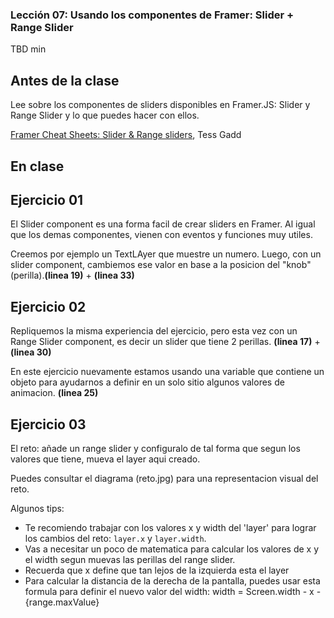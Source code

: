 ### Lección 07: Usando los componentes de Framer: Slider + Range Slider


TBD min

## Antes de la clase

Lee sobre los componentes de sliders disponibles en Framer.JS: Slider y Range Slider y lo que puedes hacer con ellos.

[Framer Cheat Sheets: Slider & Range sliders](https://blog.framer.com/framer-cheat-sheets-slider-range-sliders-3dd2e5a4621d?source=user_profile---------1----------------), Tess Gadd


## En clase

## Ejercicio 01

El Slider component es una forma facil de crear sliders en Framer. Al igual que los demas componentes, vienen con eventos y funciones muy utiles.

Creemos por ejemplo un TextLAyer que muestre un numero. Luego, con un slider component, cambiemos ese valor en base a la posicion del "knob" (perilla).**(linea 19)** +  **(linea 33)**

## Ejercicio 02

Repliquemos la misma experiencia del ejercicio, pero esta vez con un Range Slider component, es decir un slider que tiene 2 perillas. **(linea 17)** + **(linea 30)**

En este ejercicio nuevamente estamos usando una variable que contiene un objeto para ayudarnos a definir en un solo sitio algunos valores de animacion. **(linea 25)**

## Ejercicio 03

El reto: añade un range slider y configuralo de tal forma que segun los valores que tiene, mueva el layer aqui creado.

Puedes consultar el diagrama (reto.jpg) para una representacion visual del reto.

Algunos tips:
* Te recomiendo trabajar con los valores x y width del 'layer' para lograr los cambios del reto: `layer.x` y `layer.width`.
* Vas a necesitar un poco de matematica para calcular los valores de x y el width segun muevas las perillas del range slider.
* Recuerda que x define que tan lejos de la izquierda esta el layer
* Para calcular la distancia de la derecha de la pantalla, puedes usar esta formula para definir el nuevo valor del width: width = Screen.width - x - {range.maxValue}
